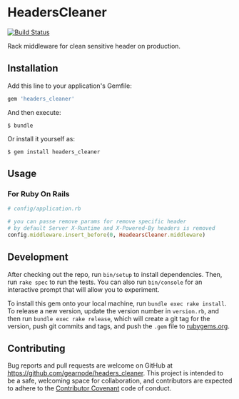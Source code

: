 # HeadersCleaner
[![Build Status](https://travis-ci.org/gearnode/headers_cleaner.svg?branch=master)](https://travis-ci.org/gearnode/headers_cleaner)

Rack middleware for clean sensitive header on production.

## Installation

Add this line to your application's Gemfile:

```ruby
gem 'headers_cleaner'
```

And then execute:

    $ bundle

Or install it yourself as:

    $ gem install headers_cleaner

## Usage

### For Ruby On Rails

```ruby
# config/application.rb

# you can passe remove params for remove specific header
# by default Server X-Runtime and X-Powered-By headers is removed
config.middleware.insert_before(0, HeadearsCleaner.middleware)
```

## Development

After checking out the repo, run `bin/setup` to install dependencies. Then, run `rake spec` to run the tests. You can also run `bin/console` for an interactive prompt that will allow you to experiment.

To install this gem onto your local machine, run `bundle exec rake install`. To release a new version, update the version number in `version.rb`, and then run `bundle exec rake release`, which will create a git tag for the version, push git commits and tags, and push the `.gem` file to [rubygems.org](https://rubygems.org).

## Contributing

Bug reports and pull requests are welcome on GitHub at https://github.com/gearnode/headers_cleaner. This project is intended to be a safe, welcoming space for collaboration, and contributors are expected to adhere to the [Contributor Covenant](http://contributor-covenant.org) code of conduct.

